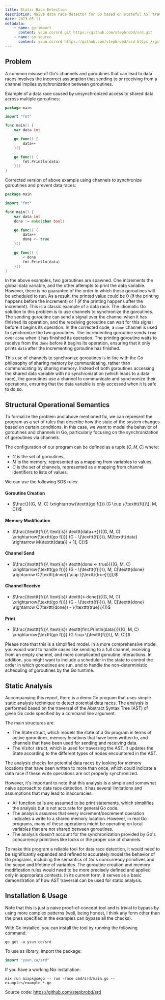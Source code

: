 ```yaml
---
title: Static Race Detection
description: Naive data race detector for Go based on stateful AST traversal with pre-defined structural operational semantic rules.
date: 2023-05-11
metadata:
    - name: go-import
      content: ysun.co/srd git https://github.com/stepbrobd/srd.git
    - name: go-source
      content: ysun.co/srd https://github.com/stepbrobd/srd https://github.com/stepbrobd/srd/tree/master{/dir} https://github.com/stepbrobd/srd/blob/master{/dir}/{file}#L{line}
---
```


## Problem

A common misuse of Go's channels and goroutines that can lead to data races involves the incorrect assumption that sending to or receiving from a channel implies synchronization between goroutines.

Example of a data race caused by unsynchronized access to shared data across multiple goroutines:

```go
package main

import "fmt"

func main() {
    var data int

    go func() {
        data++
    }()

    go func() {
        fmt.Println(data)
    }()
}
```

Corrected version of above example using channels to synchronize goroutines and prevent data races:

```go
package main

import "fmt"

func main() {
    var data int
    done := make(chan bool)

    go func() {
        data++
        done <- true
    }()

    go func() {
        <-done
        fmt.Println(data)
    }()
}
```

In the above examples, two goroutines are spawned. One increments the global data variable, and the other attempts to print the data variable.
However, there is no guarantee of the order in which these goroutines will be scheduled to run.
As a result, the printed value could be 0 (if the printing happens before the increment) or 1 (if the printing happens after the increment).
This is a classic example of a data race. The idiomatic Go solution to this problem is to use channels to synchronize the goroutines.
The sending goroutine can send a signal over the channel when it has finished its operation, and the receiving goroutine can wait for this signal before it begins its operation.
In the corrected code, a `done` channel is used to synchronize the two goroutines.
The incrementing goroutine sends `true` over `done` when it has finished its operation.
The printing goroutine waits to receive from the `done` before it begins its operation, ensuring that it only prints `data` after the incrementing goroutine has finished.

This use of channels to synchronize goroutines is in line with the Go philosophy of sharing memory by communicating, rather than communicating by sharing memory.
Instead of both goroutines accessing the shared data variable with no synchronization (which leads to a data race), the goroutines use a channel to communicate and synchronize their operations, ensuring that the data variable is only accessed when it is safe to do so.

## Structural Operational Semantics

To formalize the problem and above mentioned fix, we can represent the program as a set of rules that describe how the state of the system changes based on certain conditions.
In this case, we want to model the behavior of goroutines and channels in Go, particularly focusing on the synchronization of goroutines via channels.

The configuration of our program can be defined as a tuple $(G, M, C)$ where:

- $G$ is the set of goroutines,
- $M$ is the memory, represented as a mapping from variables to values,
- $C$ is the set of channels, represented as a mapping from channel identifiers to lists of values.

We can use the following SOS rules:

#### Goroutine Creation

- $\frac{}{(G, M, C) \xrightarrow{\texttt{go f()}} (G \cup \{\texttt{f()}\}, M, C)}$

#### Memory Modification

- $\frac{\texttt{f()}\ \text{is}\ \texttt{data++}}{(G, M, C) \xrightarrow{\texttt{go f()}} (G - \{\texttt{f()}\}, M[\texttt{data} \rightarrow M(\texttt{data}) + 1], C)}$

#### Channel Send

- $\frac{\texttt{f()}\ \text{is}\ \texttt{done <- true}}{(G, M, C) \xrightarrow{\texttt{go f()}} (G - \{\texttt{f()}\}, M, C[\texttt{done} \rightarrow C(\texttt{done}) \cup \{\texttt{true}\}])}$

#### Channel Receive

- $\frac{\texttt{f()}\ \text{is}\ \texttt{<-done}}{(G, M, C) \xrightarrow{\texttt{go f()}} (G - \{\texttt{f()}\}, M, C[\texttt{done} \rightarrow C(\texttt{done}) - \{\texttt{true}\}])}$

#### Print

- $\frac{\texttt{f()}\ \text{is}\ \texttt{fmt.Println(data)}}{(G, M, C) \xrightarrow{\texttt{go f()}} (G \cup \{\texttt{f()}\}, M, C)}$

Please note that this is a simplified model. In a more comprehensive model, you would want to handle cases like sending to a full channel, receiving from an empty channel, and more complicated goroutine interactions. In addition, you might want to include a scheduler in the state to control the order in which goroutines are run, and to handle the non-deterministic scheduling of goroutines by the Go runtime.

## Static Analysis

Accompanying this report, there is a demo Go program that uses simple static analysis technique to detect potential data races.
The analysis is performed based on the traversal of the Abstract Syntax Tree (AST) of given Go code specified by a command line argument.

The main structures are:

- The State struct, which models the state of a Go program in terms of active goroutines, memory locations that have been written to, and channels that have been used for sending and receiving data.
- The Visitor struct, which is used for traversing the AST. It updates the State according to the different types of nodes encountered in the AST.

The analysis checks for potential data races by looking for memory locations that have been written to more than once, which could indicate a data race if these write operations are not properly synchronized.

However, it's important to note that this analysis is a simple and somewhat naive approach to data race detection. It has several limitations and assumptions that may lead to inaccuracies:

- All function calls are assumed to be print statements, which simplifies the analysis but is not accurate for general Go code.
- The analysis assumes that every increment/decrement operation indicates a write to a shared memory location. However, in real Go programs, many of these operations might be operating on local variables that are not shared between goroutines.
- The analysis doesn't account for the synchronization provided by Go's concurrency primitives like locks or the proper use of channels.

To make this program a reliable tool for data race detection, it would need to be significantly expanded and refined to accurately model the behavior of Go programs, including the semantics of Go's concurrency primitives and the scope and lifetime of variables. The goroutine creation and memory modification rules would need to be more precisely defined and applied only in appropriate contexts. In its current form, it serves as a basic demonstration of how AST traversal can be used for static analysis.

## Installation & Usage

Note that this is just a naive proof-of-concept tool and is trivial to bypass by using more complex patterns (well, being honest, I think any form other than the ones specified in the examples can bypass all the checks).

With Go installed, you can install the tool by running the following command:

```shell
go get -u ysun.co/srd
```

To use as library, import the package:

```go
import "ysun.co/srd"
```

If you have a working Nix installation:

```shell
nix run nixpkgs#go -- run -race cmd/srd/main.go -- examples/example_*.go
```

Source code: <https://github.com/stepbrobd/srd>
